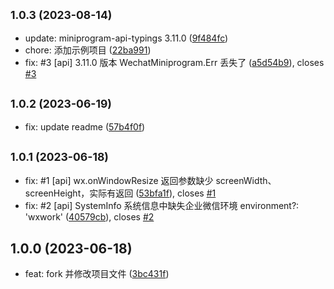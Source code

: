 ## <small>1.0.3 (2023-08-14)</small>

* update: miniprogram-api-typings 3.11.0 ([9f484fc](https://github.com/xiaweiss/miniprogram-type/commit/9f484fc))
* chore: 添加示例项目 ([22ba991](https://github.com/xiaweiss/miniprogram-type/commit/22ba991))
* fix: #3 [api] 3.11.0 版本 WechatMiniprogram.Err 丢失了 ([a5d54b9](https://github.com/xiaweiss/miniprogram-type/commit/a5d54b9)), closes [#3](https://github.com/xiaweiss/miniprogram-type/issues/3)

## <small>1.0.2 (2023-06-19)</small>

* fix: update readme ([57b4f0f](https://github.com/xiaweiss/miniprogram-type/commit/57b4f0f))

## <small>1.0.1 (2023-06-18)</small>

* fix: #1 [api] wx.onWindowResize 返回参数缺少 screenWidth、screenHeight，实际有返回 ([53bfa1f](https://github.com/xiaweiss/miniprogram-type/commit/53bfa1f)), closes [#1](https://github.com/xiaweiss/miniprogram-type/issues/1)
* fix: #2 [api] SystemInfo 系统信息中缺失企业微信环境 environment?: 'wxwork' ([40579cb](https://github.com/xiaweiss/miniprogram-type/commit/40579cb)), closes [#2](https://github.com/xiaweiss/miniprogram-type/issues/2)

## 1.0.0 (2023-06-18)

* feat: fork 并修改项目文件 ([3bc431f](https://github.com/xiaweiss/miniprogram-type/commit/3bc431f))
